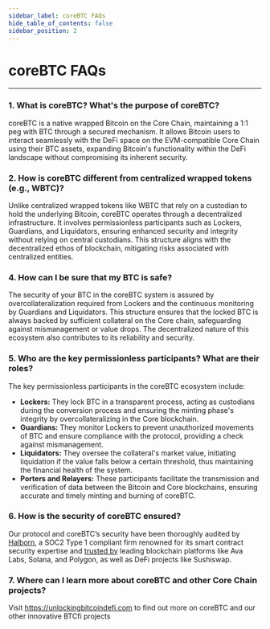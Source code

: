 ```yaml
---
sidebar_label: coreBTC FAQs
hide_table_of_contents: false
sidebar_position: 2
---
```


# coreBTC FAQs

---

### 1. What is coreBTC? What's the purpose of coreBTC?

coreBTC is a native wrapped Bitcoin on the Core Chain, maintaining a 1:1 peg with BTC through a secured mechanism. It allows Bitcoin users to interact seamlessly with the DeFi space on the EVM-compatible Core Chain using their BTC assets, expanding Bitcoin's functionality within the DeFi landscape without compromising its inherent security.

### 2. How is coreBTC different from centralized wrapped tokens (e.g., WBTC)?

Unlike centralized wrapped tokens like WBTC that rely on a custodian to hold the underlying Bitcoin, coreBTC operates through a decentralized infrastructure. It involves permissionless participants such as Lockers, Guardians, and Liquidators, ensuring enhanced security and integrity without relying on central custodians. This structure aligns with the decentralized ethos of blockchain, mitigating risks associated with centralized entities.

### 4. How can I be sure that my BTC is safe?

The security of your BTC in the coreBTC system is assured by overcollateralization required from Lockers and the continuous monitoring by Guardians and Liquidators. This structure ensures that the locked BTC is always backed by sufficient collateral on the Core chain, safeguarding against mismanagement or value drops. The decentralized nature of this ecosystem also contributes to its reliability and security.

### 5. Who are the key permissionless participants? What are their roles?

The key permissionless participants in the coreBTC ecosystem include:

- **Lockers:** They lock BTC in a transparent process, acting as custodians during the conversion process and ensuring the minting phase's integrity by overcollateralizing in the Core blockchain.
- **Guardians:** They monitor Lockers to prevent unauthorized movements of BTC and ensure compliance with the protocol, providing a check against mismanagement.
- **Liquidators:** They oversee the collateral's market value, initiating liquidation if the value
  falls below a certain threshold, thus maintaining the financial health of the system.
- **Porters and Relayers:** These participants facilitate the transmission and verification of data between the Bitcoin and Core blockchains, ensuring accurate and timely minting and burning of coreBTC.

### 6. How is the security of coreBTC ensured?

Our protocol and coreBTC’s security have been thoroughly audited by [Halborn](https://www.halborn.com/), a SOC2 Type 1 compliant firm renowned for its smart contract security expertise and [trusted by](https://www.halborn.com/about/who-trusts-us) leading blockchain platforms like Ava Labs, Solana, and Polygon, as well as DeFi projects like Sushiswap.

### 7. Where can I learn more about coreBTC and other Core Chain projects?

Visit https://unlockingbitcoindefi.com to find out more on coreBTC and our other innovative BTCfi projects
